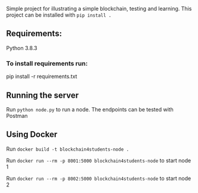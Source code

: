 Simple project for illustrating a simple blockchain, testing and learning.
This project can be installed with ``pip install . ``
## Requirements:
Python 3.8.3

### To install requirements run:
pip install -r requirements.txt

## Running the server
Run ```python node.py``` to run a node.
The endpoints can be tested with Postman

## Using Docker
Run ``docker build -t blockchain4students-node .``

Run ``docker run --rm -p 8001:5000 blockchain4students-node`` to start node 1

Run ``docker run --rm -p 8002:5000 blockchain4students-node`` to start node 2
